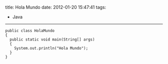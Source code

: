 title: Hola Mundo
date: 2012-01-20 15:47:41
tags:
- Java
---

```
public class HolaMundo
{
  public static void main(String[] args)
  {
    System.out.println("Hola Mundo");
  }
}

```


